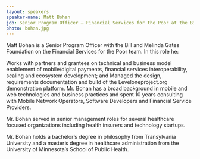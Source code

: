```yaml
---
layout: speakers
speaker-name: Matt Bohan
job: Senior Program Officer – Financial Services for the Poor at the Bill and Melinda Gates Foundation
photo: bohan.jpg
---
```

Matt Bohan is a Senior Program Officer with the Bill and Melinda Gates Foundation on the Financial Services for the Poor team. In this role he:

Works with partners and grantees on technical and business model enablement of mobile/digital payments, financial services interoperability, scaling and ecosystem development; and
Managed the design, requirements documentation and build of the Leveloneproject.org demonstration platform.
Mr. Bohan has a broad background in mobile and web technologies and business practices and spent 10 years consulting with Mobile Network Operators, Software Developers and Financial Service Providers.

Mr. Bohan served in senior management roles for several healthcare focused organizations including health insurers and technology startups.

Mr. Bohan holds a bachelor’s degree in philosophy from Transylvania University and a master’s degree in healthcare administration from the University of Minnesota’s School of Public Health.
